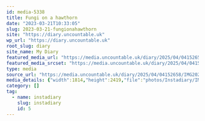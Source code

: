 ```yaml
---
id: media-5338
title: Fungi on a hawthorn
date: "2023-03-21T10:33:05"
slug: 2023-03-21-fungionahawthorn
site: "https://diary.uncountable.uk"
wp_url: "https://diary.uncountable.uk"
root_slug: diary
site_name: My Diary
featured_media_url: "https://media.uncountable.uk/diary/2025/04/04152658/IMG20230321103305.webp"
featured_media_srcset: "https://media.uncountable.uk/diary/2025/04/04152658/IMG20230321103305-225x300.webp 225w, https://media.uncountable.uk/diary/2025/04/04152658/IMG20230321103305-768x1024.webp 768w, https://media.uncountable.uk/diary/2025/04/04152658/IMG20230321103305-150x150.webp 150w, https://media.uncountable.uk/diary/2025/04/04152658/IMG20230321103305-480x640.webp 480w, https://media.uncountable.uk/diary/2025/04/04152658/IMG20230321103305.webp 1814w"
type: media
source_url: "https://media.uncountable.uk/diary/2025/04/04152658/IMG20230321103305.webp"
media_details: {"width":1814,"height":2419,"file":"photos/Instadiary/IMG20230321103305.webp","filesize":184604,"sizes":{"medium":{"file":"IMG20230321103305-225x300.webp","width":225,"height":300,"filesize":24422,"mime_type":"image/webp","source_url":"https://media.uncountable.uk/diary/2025/04/04152658/IMG20230321103305-225x300.webp"},"large":{"file":"IMG20230321103305-768x1024.webp","width":768,"height":1024,"filesize":121466,"mime_type":"image/webp","source_url":"https://media.uncountable.uk/diary/2025/04/04152658/IMG20230321103305-768x1024.webp"},"thumbnail":{"file":"IMG20230321103305-150x150.webp","width":150,"height":150,"filesize":10176,"mime_type":"image/webp","source_url":"https://media.uncountable.uk/diary/2025/04/04152658/IMG20230321103305-150x150.webp"},"mobwidth":{"file":"IMG20230321103305-480x640.webp","width":480,"height":640,"filesize":66682,"mime_type":"image/webp","source_url":"https://media.uncountable.uk/diary/2025/04/04152658/IMG20230321103305-480x640.webp"},"full":{"file":"IMG20230321103305.webp","width":1814,"height":2419,"mime_type":"image/webp","source_url":"https://media.uncountable.uk/diary/2025/04/04152658/IMG20230321103305.webp"}},"image_meta":{"aperture":"0","credit":"","camera":"","caption":"","created_timestamp":"0","copyright":"","focal_length":"0","iso":"0","shutter_speed":"0","title":"","orientation":"0","keywords":[]}}
category: []
tag:
  - name: instadiary
    slug: instadiary
    id: 5
---
```


